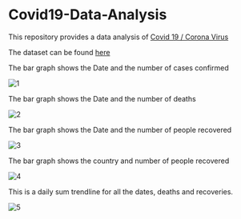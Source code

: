 # Covid19-Data-Analysis

This repository provides a data analysis of [Covid 19 / Corona Virus](https://www.who.int/health-topics/coronavirus)

The dataset can be found [here](https://www.kaggle.com/imdevskp/corona-virus-report#covid_19_clean_complete.csv)


The bar graph shows the  Date and the number of cases confirmed

![1](https://user-images.githubusercontent.com/45101690/77198476-0c1a0480-6b0d-11ea-872d-8868bb59c3bc.png)


The bar graph shows the  Date and the number of deaths

![2](https://user-images.githubusercontent.com/45101690/77198477-0cb29b00-6b0d-11ea-83cb-d16f36f3d08d.png)

The bar graph shows the  Date and the number of people recovered

![3](https://user-images.githubusercontent.com/45101690/77198479-0cb29b00-6b0d-11ea-8a51-c4d6168f0d4a.png)

The bar graph shows the country and number of people recovered

![4](https://user-images.githubusercontent.com/45101690/77198472-0a504100-6b0d-11ea-971f-0e905d66a882.png)

This is a daily sum trendline for all the dates, deaths and recoveries.

![5](https://user-images.githubusercontent.com/45101690/77198475-0b816e00-6b0d-11ea-85d8-d4f627193325.png)

